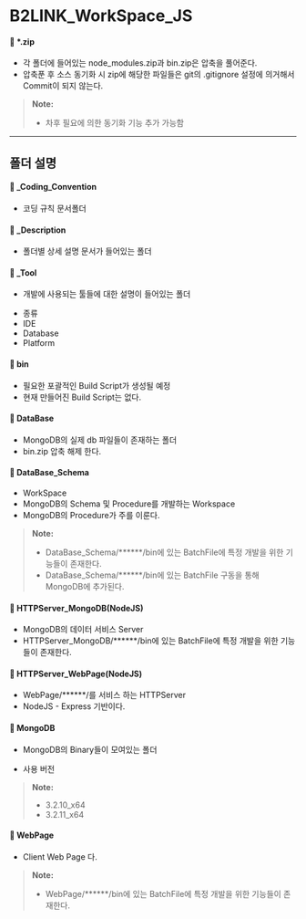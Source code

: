 **B2LINK_WorkSpace_JS**
===================


#### :file_folder: *.zip
 - 각 폴더에 들어있는 node_modules.zip과 bin.zip은 압축을 풀어준다.
 - 압축푼 후 소스 동기화 시 zip에 해당한 파일들은 git의 .gitignore 설정에 의거해서 Commit이 되지 않는다.

 > **Note:**
> -   차후 필요에 의한 동기화 기능 추가 가능함

-------------
폴더 설명
-------------

#### :open_file_folder: _Coding_Convention
 - 코딩 규칙 문서폴더


#### :open_file_folder: _Description
 - 폴더별 상세 설명 문서가 들어있는 폴더


#### :open_file_folder: _Tool
 - 개발에 사용되는 툴들에 대한 설명이 들어있는 폴더
 * 종류
  * IDE
  * Database
  * Platform


#### :open_file_folder: bin
 - 필요한 포괄적인 Build Script가 생성될 예정
 - 현재 만들어진 Build Script는 없다.


#### :open_file_folder: DataBase
 - MongoDB의 실제 db 파일들이 존재하는 폴더
 - bin.zip 압축 해제 한다.


#### :open_file_folder: DataBase_Schema
 - WorkSpace
 - MongoDB의 Schema 및 Procedure를 개발하는 Workspace
 - MongoDB의 Procedure가 주를 이룬다.

> **Note:**
> - DataBase_Schema/******/bin에 있는 BatchFile에 특정 개발을 위한 기능들이 존재한다.
> - DataBase_Schema/******/bin에 있는 BatchFile 구동을 통해 MongoDB에 추가된다.


#### :open_file_folder: HTTPServer_MongoDB(NodeJS)
 - MongoDB의 데이터 서비스 Server
 - HTTPServer_MongoDB/******/bin에 있는 BatchFile에 특정 개발을 위한 기능들이 존재한다.


#### :open_file_folder: HTTPServer_WebPage(NodeJS)
 - WebPage/******/를 서비스 하는 HTTPServer
 - NodeJS - Express 기반이다.


#### :open_file_folder: MongoDB
 - MongoDB의 Binary들이 모여있는 폴더

 - 사용 버전

> **Note:**
> - 3.2.10_x64
> - 3.2.11_x64


#### :open_file_folder: WebPage
 - Client Web Page 다.

> **Note:**
> - WebPage/******/bin에 있는 BatchFile에 특정 개발을 위한 기능들이 존재한다.